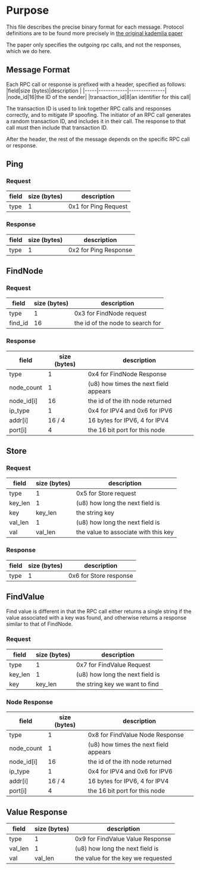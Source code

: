 # Purpose

This file describes the precise binary format for each message.
Protocol definitions are to be found more precisely in
[the original kademlia paper](https://pdos.csail.mit.edu/~petar/papers/maymounkov-kademlia-lncs.pdf)

The paper only specifies the outgoing rpc calls, and not the responses,
which we do here.

## Message Format

Each RPC call or response is prefixed with a header, specified as follows:
|field|size (bytes)|description    |
|-----|------------|---------------|
|node_id|16|the ID of the sender|
|transaction_id|8|an identifier for this call|

The transaction ID is used to link together RPC calls and responses 
correctly, and to mitigate IP spoofing. The initiator of an RPC call
generates a random transaction ID, and includes it in their call. The
response to that call must then include that transaction ID.

After the header, the rest of the message depends on the specific RPC
call or response.

## Ping

### Request
|field|size (bytes)|description    |
|-----|------------|---------------|
|type|1|0x1 for Ping Request|

### Response
|field|size (bytes)|description    |
|-----|------------|---------------|
|type|1|0x2 for Ping Response|

## FindNode

### Request
|field|size (bytes)|description    |
|-----|------------|---------------|
|type|1|0x3 for FindNode request|
|find_id|16|the id of the node to search for|

### Response
|field|size (bytes)|description    |
|-----|------------|---------------|
|type|1|0x4 for FindNode Response|
|node_count|1|(u8) how times the next field appears|
|node_id[i]|16|the id of the ith node returned|
|ip_type|1|0x4 for IPV4 and 0x6 for IPV6|
|addr[i]|16 / 4|16 bytes for IPV6, 4 for IPV4|
|port[i]|4|the 16 bit port for this node|

## Store

### Request
|field|size (bytes)|description    |
|-----|------------|---------------|
|type|1|0x5 for Store request|
|key_len|1|(u8) how long the next field is|
|key|key_len|the string key|
|val_len|1|(u8) how long the next field is|
|val|val_len|the value to associate with this key|

### Response
|field|size (bytes)|description    |
|-----|------------|---------------|
|type|1|0x6 for Store response|

## FindValue

Find value is different in that the RPC call either returns
a single string if the value associated with a key was found,
and otherwise returns a response similar to that of FindNode.

### Request
|field|size (bytes)|description    |
|-----|------------|---------------|
|type|1|0x7 for FindValue Request|
|key_len|1|(u8) how long the next field is|
|key|key_len|the string key we want to find|

### Node Response
|field|size (bytes)|description    |
|-----|------------|---------------|
|type|1|0x8 for FindValue Node Response|
|node_count|1|(u8) how times the next field appears|
|node_id[i]|16|the id of the ith node returned|
|ip_type|1|0x4 for IPV4 and 0x6 for IPV6|
|addr[i]|16 / 4|16 bytes for IPV6, 4 for IPV4|
|port[i]|4|the 16 bit port for this node|

## Value Response
|field|size (bytes)|description    |
|-----|------------|---------------|
|type|1|0x9 for FindValue Value Response|
|val_len|1|(u8) how long the next field is|
|val|val_len|the value for the key we requested|
